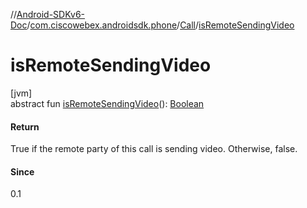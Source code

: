 //[Android-SDKv6-Doc](../../../index.md)/[com.ciscowebex.androidsdk.phone](../index.md)/[Call](index.md)/[isRemoteSendingVideo](is-remote-sending-video.md)

# isRemoteSendingVideo

[jvm]\
abstract fun [isRemoteSendingVideo](is-remote-sending-video.md)(): [Boolean](https://kotlinlang.org/api/latest/jvm/stdlib/kotlin/-boolean/index.html)

#### Return

True if the remote party of this call is sending video. Otherwise, false.

#### Since

0.1
